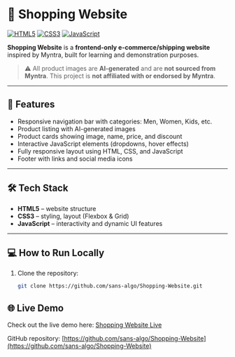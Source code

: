 # 🛒 Shopping Website

[![HTML5](https://img.shields.io/badge/HTML5-%23E34F26.svg?style=flat&logo=html5&logoColor=white)](https://developer.mozilla.org/en-US/docs/Web/HTML) 
[![CSS3](https://img.shields.io/badge/CSS3-%231572B6.svg?style=flat&logo=css3&logoColor=white)](https://developer.mozilla.org/en-US/docs/Web/CSS) 
[![JavaScript](https://img.shields.io/badge/JavaScript-%23F7DF1E.svg?style=flat&logo=javascript&logoColor=black)](https://developer.mozilla.org/en-US/docs/Web/JavaScript)

**Shopping Website** is a **frontend-only e-commerce/shipping website** inspired by Myntra, built for learning and demonstration purposes.

> ⚠️ All product images are **AI-generated** and are **not sourced from Myntra**. This project is **not affiliated with or endorsed by Myntra**.

---

## 🚀 Features
- Responsive navigation bar with categories: Men, Women, Kids, etc.  
- Product listing with AI-generated images  
- Product cards showing image, name, price, and discount  
- Interactive JavaScript elements (dropdowns, hover effects)  
- Fully responsive layout using HTML, CSS, and JavaScript  
- Footer with links and social media icons  

---

## 🛠 Tech Stack
- **HTML5** – website structure  
- **CSS3** – styling, layout (Flexbox & Grid)  
- **JavaScript** – interactivity and dynamic UI features  

---

## 💻 How to Run Locally
1. Clone the repository:  
   ```bash
   git clone https://github.com/sans-algo/Shopping-Website.git

## 🌐 Live Demo
Check out the live demo here: [Shopping Website Live](https://sans-algo.github.io/Shopping-Website/)

GitHub repository: [https://github.com/sans-algo/Shopping-Website](https://github.com/sans-algo/Shopping-Website)

